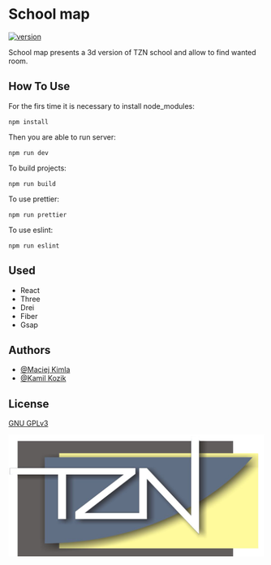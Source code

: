 # School map
[![version](https://img.shields.io/badge/version-1.0.0-green.svg)]()

School map presents a 3d version of TZN school and allow to find wanted room.

## How To Use

For the firs time it is necessary to install node_modules:
```
npm install
```

Then you are able to run server:
```
npm run dev
```

To build projects:
```
npm run build
```

To use prettier:
```
npm run prettier
```

To use eslint:
```
npm run eslint
```

## Used
- React
- Three
- Drei
- Fiber
- Gsap


## Authors

- [@Maciej Kimla](https://github.com/Arcus72)
- [@Kamil Kozik](https://github.com/Kami1l)

## License

[GNU GPLv3](https://choosealicense.com/licenses/gpl-3.0/)

![Logo](/src/assets/logoTZN.png)
